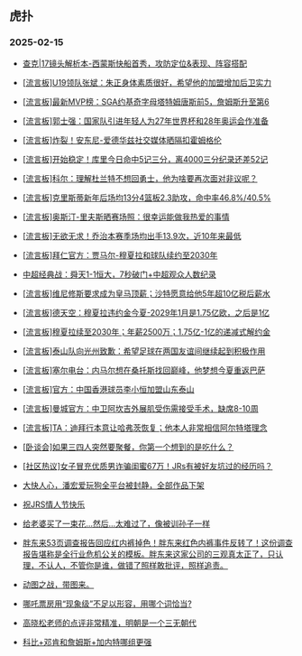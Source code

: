 ## 虎扑 
### 2025-02-15

+ [查克|17镜头解析本-西蒙斯快船首秀，攻防定位&amp;表现、阵容搭配](https://bbs.hupu.com/630594546.html)

+ [[流言板]U19领队张斌：朱正身体素质很好，希望他的加盟增加后卫实力](https://bbs.hupu.com/630595170.html)

+ [[流言板]最新MVP榜：SGA约基奇字母塔特姆唐斯前5，詹姆斯升至第6](https://bbs.hupu.com/630598185.html)

+ [[流言板]郭士强：国家队引进年轻人为27年世界杯和28年奥运会作准备](https://bbs.hupu.com/630596637.html)

+ [[流言板]炸裂！安东尼-爱德华兹社交媒体晒隔扣霍姆格伦](https://bbs.hupu.com/630594545.html)

+ [[流言板]开始稳定！库里今日命中5记三分，离4000三分纪录还差52记](https://bbs.hupu.com/630594723.html)

+ [[流言板]科尔：理解杜兰特不想回勇士，他为啥要再次面对非议呢？](https://bbs.hupu.com/630598381.html)

+ [[流言板]克里斯蒂新年后场均13分4篮板2.3助攻，命中率46.8%/40.5%](https://bbs.hupu.com/630596776.html)

+ [[流言板]奥斯汀-里夫斯晒赛场照：很幸运能做我热爱的事情](https://bbs.hupu.com/630594604.html)

+ [[流言板]无欲无求！乔治本赛季场均出手13.9次，近10年来最低](https://bbs.hupu.com/630598195.html)

+ [[流言板]拜仁官方：贾马尔-穆夏拉和球队续约至2030年](https://bbs.hupu.com/630595685.html)

+ [中超经典战：舜天1-1恒大，7秒破门+中超观众人数纪录](https://bbs.hupu.com/630591236.html)

+ [[流言板]维尼修斯要求成为皇马顶薪；沙特愿意给他5年超10亿税后薪水](https://bbs.hupu.com/630592830.html)

+ [[流言板]德天空：穆夏拉违约金今夏-2029年1月是1.75亿欧，之后是1亿](https://bbs.hupu.com/630596611.html)

+ [[流言板]穆夏拉续至2030年；年薪2500万；1.75亿-1亿的递减式解约金](https://bbs.hupu.com/630595667.html)

+ [[流言板]泰山队向光州致歉：希望足球在两国友谊间继续起到积极作用](https://bbs.hupu.com/630596214.html)

+ [[流言板]塞尔电台：内马尔想在桑托斯找回巅峰，他梦想今夏重返巴萨](https://bbs.hupu.com/630593661.html)

+ [[流言板]官方：中国香港球员李小恒加盟山东泰山](https://bbs.hupu.com/630593797.html)

+ [[流言板]曼城官方：中卫阿坎吉外展肌受伤需接受手术，缺席8-10周](https://bbs.hupu.com/630596194.html)

+ [[流言板]TA：迪拜行本意让哈弗茨恢复；他本人非常相信阿尔特塔理念](https://bbs.hupu.com/630590892.html)

+ [[卧谈会]如果三四人突然要聚餐，你第一个想到的是吃什么？](https://bbs.hupu.com/630596329.html)

+ [[社区热议]女子冒充优质男诈骗闺蜜67万！JRs有被好友坑过的经历吗？](https://bbs.hupu.com/630594147.html)

+ [大快人心，潘宏爱玩狗全平台被封静，全部作品下架](https://bbs.hupu.com/630594578.html)

+ [祝JRS情人节快乐](https://bbs.hupu.com/630595581.html)

+ [给老婆买了一束花…然后…太难过了，像被训孙子一样](https://bbs.hupu.com/630594544.html)

+ [胖东来53页调查报告回应红内裤掉色！胖东来红色内裤事件反转了！这份调查报告堪称是全行业危机公关的模板。胖东来这家公司的三观真太正了，只认理，不认人，不管你是谁，做错了照样敢批评，照样追责。](https://bbs.hupu.com/630594314.html)

+ [动图之战，带图来。](https://bbs.hupu.com/630597214.html)

+ [哪吒票房用“现象级”不足以形容，用哪个词恰当?](https://bbs.hupu.com/630596053.html)

+ [高晓松老师的点评非常精准，明朝是一个三无朝代](https://bbs.hupu.com/630595074.html)

+ [科比+邓肯和詹姆斯+加内特哪组更强](https://bbs.hupu.com/630596601.html)

